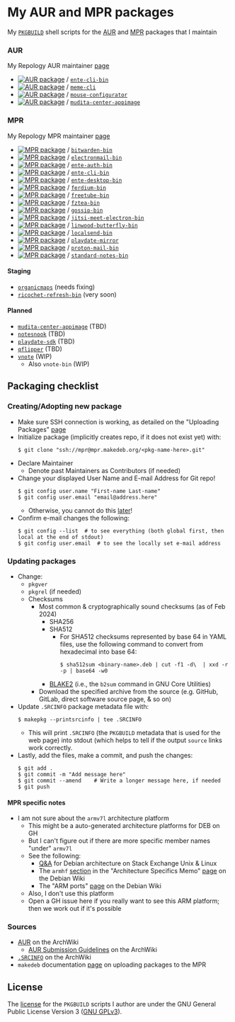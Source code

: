 # My AUR and MPR packages
My [`PKGBUILD`](https://wiki.archlinux.org/title/PKGBUILD) shell scripts for
the [AUR](https://en.wikipedia.org/wiki/Arch_Linux#Arch_User_Repository_(AUR))
and [MPR](https://mpr.makedeb.org/) packages that I maintain

### AUR
My Repology AUR maintainer [page](https://repology.org/maintainer/taivlam@aur)
* [![AUR package](https://repology.org/badge/version-for-repo/aur/ente-cli.svg)](https://repology.org/project/ente-cli/versions) / [`ente-cli-bin`](https://aur.archlinux.org/packages/ente-cli-bin)
* [![AUR package](https://repology.org/badge/version-for-repo/aur/meme-cli.svg)](https://repology.org/project/meme-cli/versions) / [`meme-cli`](https://aur.archlinux.org/packages/meme-cli)
* [![AUR package](https://repology.org/badge/version-for-repo/aur/mouse-configurator.svg)](https://repology.org/project/mouse-configurator/versions) / [`mouse-configurator`](https://aur.archlinux.org/packages/mouse-configurator)
* [![AUR package](https://repology.org/badge/version-for-repo/aur/mudita-center.svg)](https://repology.org/project/mudita-center/versions) / [`mudita-center-appimage`](https://aur.archlinux.org/packages/mudita-center-appimage)

### MPR
My Repology MPR maintainer [page](https://repology.org/maintainer/taivlam@mpr)
* [![MPR package](https://repology.org/badge/version-for-repo/mpr/bitwarden.svg)](https://repology.org/project/bitwarden/versions) / [`bitwarden-bin`](https://mpr.makedeb.org/packages/bitwarden-bin)
* [![MPR package](https://repology.org/badge/version-for-repo/mpr/electronmail.svg)](https://repology.org/project/electronmail/versions) / [`electronmail-bin`](https://mpr.makedeb.org/packages/electronmail-bin)
* [![MPR package](https://repology.org/badge/version-for-repo/mpr/ente-auth.svg)](https://repology.org/project/ente-auth/versions) / [`ente-auth-bin`](https://mpr.makedeb.org/packages/ente-auth-bin)
* [![MPR package](https://repology.org/badge/version-for-repo/mpr/ente-cli.svg)](https://repology.org/project/ente-cli/versions) / [`ente-cli-bin`](https://mpr.makedeb.org/packages/ente-cli-bin)
* [![MPR package](https://repology.org/badge/version-for-repo/mpr/ente-desktop.svg)](https://repology.org/project/ente-desktop/versions) / [`ente-desktop-bin`](https://mpr.makedeb.org/packages/ente-desktop-bin)
* [![MPR package](https://repology.org/badge/version-for-repo/mpr/ferdium.svg)](https://repology.org/project/ferdium/versions) / [`ferdium-bin`](https://mpr.makedeb.org/packages/ferdium-bin)
* [![MPR package](https://repology.org/badge/version-for-repo/mpr/freetube.svg)](https://repology.org/project/freetube/versions) / [`freetube-bin`](https://mpr.makedeb.org/packages/freetube-bin)
* [![MPR package](https://repology.org/badge/version-for-repo/mpr/fztea.svg)](https://repology.org/project/fztea/versions) / [`fztea-bin`](https://mpr.makedeb.org/packages/fztea-bin)
* [![MPR package](https://repology.org/badge/version-for-repo/mpr/gossip-nostr.svg)](https://repology.org/project/gossip-nostr/versions) / [`gossip-bin`](https://mpr.makedeb.org/packages/gossip-bin)
* [![MPR package](https://repology.org/badge/version-for-repo/mpr/jitsi-meet-electron.svg)](https://repology.org/project/jitsi-meet-electron/versions) / [`jitsi-meet-electron-bin`](https://mpr.makedeb.org/packages/jitsi-meet-electron-bin)
* [![MPR package](https://repology.org/badge/version-for-repo/mpr/linwood-butterfly.svg)](https://repology.org/project/linwood-butterfly/versions) / [`linwood-butterfly-bin`](https://mpr.makedeb.org/packages/linwood-butterfly-bin)
* [![MPR package](https://repology.org/badge/version-for-repo/mpr/localsend.svg)](https://repology.org/project/localsend/versions) / [`localsend-bin`](https://mpr.makedeb.org/packages/localsend-bin)
* [![MPR package](https://repology.org/badge/version-for-repo/mpr/playdate-mirror.svg)](https://repology.org/project/playdate-mirror/versions) / [`playdate-mirror`](https://mpr.makedeb.org/packages/playdate-mirror)
* [![MPR package](https://repology.org/badge/version-for-repo/mpr/proton-mail.svg)](https://repology.org/project/proton-mail/versions) / [`proton-mail-bin`](https://mpr.makedeb.org/packages/proton-mail-bin)
* [![MPR package](https://repology.org/badge/version-for-repo/mpr/standard-notes.svg)](https://repology.org/project/standard-notes/versions) / [`standard-notes-bin`](https://mpr.makedeb.org/packages/standard-notes-bin)
#### Staging
* [`organicmaps`](https://repology.org/project/organicmaps/versions) (needs fixing)
* [`ricochet-refresh-bin`](https://repology.org/project/ricochet-refresh/versions) (very soon)
#### Planned
* [`mudita-center-appimage`](https://repology.org/project/mudita-center/versions) (TBD)
* [`notesnook`](https://repology.org/project/notesnook/versions) (TBD)
* [`playdate-sdk`](https://repology.org/project/playdate-sdk/versions) (TBD)
* [`qflipper`](https://repology.org/project/qflipper/versions) (TBD)
* [`vnote`](https://repology.org/project/vnote/versions) (WIP)
    * Also `vnote-bin` (WIP)

## Packaging checklist
### Creating/Adopting new package
* Make sure SSH connection is working, as detailed on the "Uploading Packages" [page](https://docs.makedeb.org/using-the-mpr/uploading-packages/)
* Initialize package (implicitly creates repo, if it does not exist yet) with:
  ```
  $ git clone "ssh://mpr@mpr.makedeb.org/<pkg-name-here>.git"
  ```
* Declare Maintainer
    * Denote past Maintainers as Contributors (if needed)
* Change your displayed User Name and E-mail Address for Git repo!
  ```
  $ git config user.name "First-name Last-name"
  $ git config user.email "email@address.here"
  ```
    * Otherwise, you cannot do this [later](https://wiki.archlinux.org/title/AUR_submission_guidelines#Publishing_new_package_content)!
* Confirm e-mail changes the following:
  ```
  $ git config --list  # to see everything (both global first, then local at the end of stdout)
  $ git config user.email  # to see the locally set e-mail address
  ```

### Updating packages
* Change:
    * `pkgver`
    * `pkgrel` (if needed)
    * Checksums
        * Most common & cryptographically sound checksums (as of Feb 2024)
            * SHA256
            * SHA512
                * For SHA512 checksums represented by base 64 in YAML files, use the following command to convert from hexadecimal into base 64:
                  ```
                  $ sha512sum <binary-name>.deb | cut -f1 -d\  | xxd -r -p | base64 -w0
                  ```
            * [BLAKE2](https://en.wikipedia.org/wiki/BLAKE_(hash_function)#Users_of_BLAKE2) (i.e., the `b2sum` command in GNU Core Utilities)
        * Download the specified archive from the source (e.g. GitHub, GitLab, direct software source page, & so on)
* Update `.SRCINFO` package metadata file with:
  ```
  $ makepkg --printsrcinfo | tee .SRCINFO
  ```
    * This will print `.SRCINFO` (the `PKGBUILD` metadata that is used for the web page) into stdout (which helps to tell if the output `source` links work correctly.
* Lastly, add the files, make a commit, and push the changes:
  ```
  $ git add .
  $ git commit -m "Add message here"
  $ git commit --amend    # Write a longer message here, if needed
  $ git push
  ```

#### MPR specific notes
* I am not sure about the `armv7l` architecture platform
    * This might be a auto-generated architecture platforms for DEB on GH
    * But I can't figure out if there are more specific member names "under" `armv7l`
    * See the following:
        * [Q&A](https://unix.stackexchange.com/questions/751294/what-debian-arch-should-i-use-for-armv7l-kernel) for Debian architecture on Stack Exchange Unix & Linux
        * The `armhf` [section](https://wiki.debian.org/ArchitectureSpecificsMemo#armhf) in the "Architecture Specifics Memo" [page](https://wiki.debian.org/ArchitectureSpecificsMemo) on the Debian Wiki
        * The "ARM ports" [page](https://www.debian.org/ports/arm/) on the Debian Wiki
    * Also, I don't use this platform
    * Open a GH issue here if you really want to see this ARM platform; then we work out if it's possible

### Sources
* [AUR](https://wiki.archlinux.org/title/Arch_User_Repository) on the ArchWiki
    * [AUR Submission Guidelines](https://wiki.archlinux.org/title/AUR_submission_guidelines) on the ArchWiki
* [`.SRCINFO`](https://wiki.archlinux.org/title/.SRCINFO) on the ArchWiki
* `makedeb` documentation [page](https://docs.makedeb.org/using-the-mpr/uploading-packages/) on uploading packages to the MPR

## License
The [license](LICENSE) for the `PKGBUILD` scripts I author are under the GNU
General Public License Version 3
([GNU GPLv3](https://en.wikipedia.org/wiki/GNU_General_Public_License#Version_3)).
